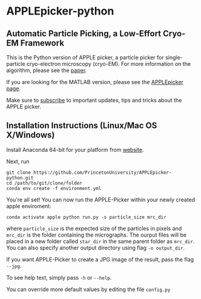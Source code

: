 # APPLEpicker-python
## Automatic Particle Picking, a Low-Effort Cryo-EM Framework

This is the Python version of APPLE picker, a particle picker for single-particle cryo-electron microscopy (cryo-EM).
For more information on the algorithm, please see the [paper](https://doi.org/10.1016/j.jsb.2018.08.012).

If you are looking for the MATLAB version, please see the [APPLEpicker page](https://github.com/PrincetonUniversity/APPLEpicker).

Make sure to [subscribe](http://eepurl.com/dFmFfn) to important updates, tips and tricks about the APPLE picker.

## Installation Instructions (Linux/Mac OS X/Windows)

Install Anaconda 64-bit for your platform from [website](https://www.anaconda.com/distribution/).

Next, run

```
git clone https://github.com/PrincetonUniversity/APPLEpicker-python.git
cd /path/to/git/clone/folder
conda env create -f environment.yml
```

You're all set! You can now run the APPLE-Picker within your newly created apple enviroment:

`conda activate apple
python run.py -s particle_size mrc_dir`

where `particle_size` is the expected size of the particles in pixels and `mrc_dir` is the folder containing the micrographs. The ourput files will be placed in a new folder called `star_dir` in the same parent folder as `mrc_dir`. You can also specify another output directory using flag `-o output_dir`.

If you want APPLE-Picker to create a JPG image of the result, pass the flag `--jpg`.

To see help text, simply pass `-h` or `--help`.

You can override more default values by editing the file `config.py`

